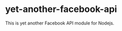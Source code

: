 yet-another-facebook-api
========================

This is yet another Facebook API module for Nodejs.
